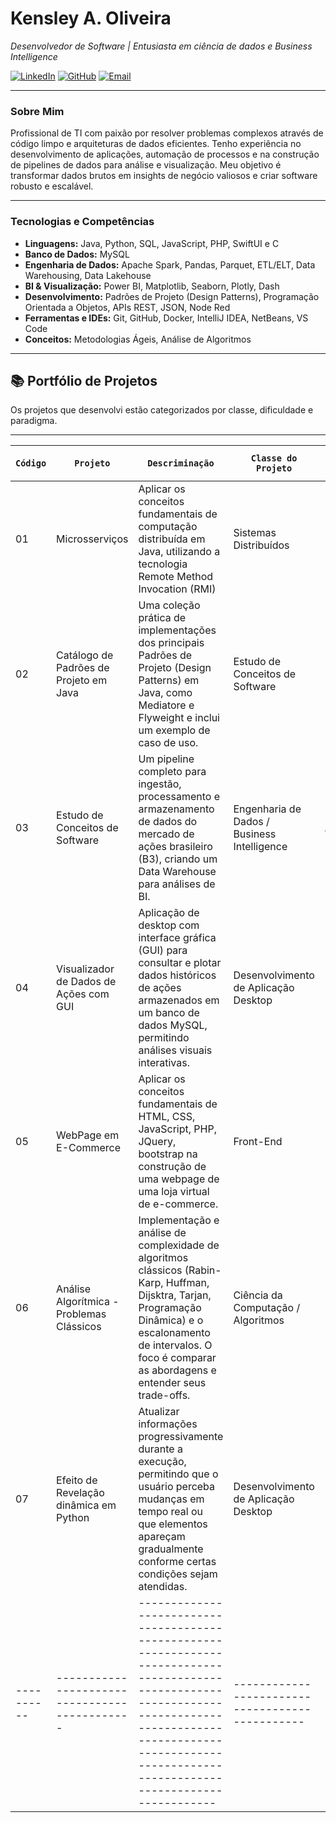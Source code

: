 # Kensley A. Oliveira
*Desenvolvedor de Software | Entusiasta em ciência de dados e Business Intelligence*

[![LinkedIn](https://img.shields.io/badge/LinkedIn-0077B5?style=for-the-badge&logo=linkedin&logoColor=white)](https://www.linkedin.com/in/kensley-oliveira-494b9029)
[![GitHub](https://img.shields.io/badge/GitHub-100000?style=for-the-badge&logo=github&logoColor=white)](https://github.com/kensley1972/Portifolio.git)
[![Email](https://img.shields.io/badge/Email-D14836?style=for-the-badge&logo=gmail&logoColor=white)](mailto:kensley.oliveira@outlook.com)

---

### Sobre Mim

Profissional de TI com paixão por resolver problemas complexos através de código limpo e arquiteturas de dados eficientes. 
Tenho experiência no desenvolvimento de aplicações, automação de processos e na construção de pipelines de dados para análise e visualização. 
Meu objetivo é transformar dados brutos em insights de negócio valiosos e criar software robusto e escalável.

---

### Tecnologias e Competências

* **Linguagens:** Java, Python, SQL, JavaScript, PHP, SwiftUI e C
* **Banco de Dados:** MySQL
* **Engenharia de Dados:** Apache Spark, Pandas, Parquet, ETL/ELT, Data Warehousing, Data Lakehouse
* **BI & Visualização:** Power BI, Matplotlib, Seaborn, Plotly, Dash
* **Desenvolvimento:** Padrões de Projeto (Design Patterns), Programação Orientada a Objetos, APIs REST, JSON, Node Red
* **Ferramentas e IDEs:** Git, GitHub, Docker, IntelliJ IDEA, NetBeans, VS Code
* **Conceitos:** Metodologias Ágeis, Análise de Algoritmos

---

## 📚 Portfólio de Projetos

Os projetos que desenvolvi estão categorizados por classe, dificuldade e paradigma.

---

| `Código` | `Projeto`                                   | `Descriminação`                                                                                                                                                                                                            | `Classe do Projeto`                           | `Grau de Dificuldade` | `Paradigma`                                                                                       | `Tecnologias Utilizadas`                              | `Data de implementação` | `🔗 Link para o Repositório`                | 
|----------|---------------------------------------------|----------------------------------------------------------------------------------------------------------------------------------------------------------------------------------------------------------------------------|-----------------------------------------------|-----------------------|---------------------------------------------------------------------------------------------------|-------------------------------------------------------|-------------------------|---------------------------------------------|
|    01    | Microsserviços                              | Aplicar os conceitos fundamentais de computação distribuída em Java, utilizando a tecnologia Remote Method Invocation (RMI)                                                                                                | Sistemas Distribuídos                         | Intermediário         |  Java RMI                                                                                         |  Java                                                 |  26/07/2025             |  [Ver Projeto](/microsservicos_RMI)         |
|    02    | Catálogo de Padrões de Projeto em Java      | Uma coleção prática de implementações dos principais Padrões de Projeto (Design Patterns) em Java, como Mediatore e Flyweight e inclui um exemplo de caso de uso.                                                          | Estudo de Conceitos de Software               | Intermediário         |  Padrões de Projeto, POO                                                                          |  Java, Maven, IntelliJ IDEA                           |  03/09/2025             |  [Ver Projeto](/java_design_patterns)       |
|    03    | Estudo de Conceitos de Software             | Um pipeline completo para ingestão, processamento e armazenamento de dados do mercado de ações brasileiro (B3), criando um Data Warehouse para análises de BI.                                                             | Engenharia de Dados / Business Intelligence   | Avançado              |  ETL, Data Warehousing                                                                            |  Python, yfinance, Pandas, Parquet, MySQL, SQL        |  03/06/2025             |  [Ver Projeto](/data_warehouse_b3)          |
|    04    | Visualizador de Dados de Ações com GUI      | Aplicação de desktop com interface gráfica (GUI) para consultar e plotar dados históricos de ações armazenados em um banco de dados MySQL, permitindo análises visuais interativas.                                        | Desenvolvimento de Aplicação Desktop          | Intermediário         |  POO, Visualização de Dados                                                                       |  Python, ttkbootstrap, Matplotlib, Pandas, MySQL      |  03/06/2025             |  [Ver Projeto](/stock_data_visualizer)      |
|    05    | WebPage em E-Commerce                       | Aplicar os conceitos fundamentais de HTML, CSS, JavaScript, PHP, JQuery, bootstrap na construção de uma webpage  de uma loja virtual de e-commerce.                                                                        | Front-End                                     | Intermediário         |  MySQL Connector, AMPPS                                                                           |  HTML, CSS, JavaScript, PHP, JQuery, bootstrap, MySQL |  16/09/2025             |  [Ver Projeto](/algoritmos_classicos)       |
|    06    | Análise Algorítmica - Problemas Clássicos   | Implementação e análise de complexidade de algoritmos clássicos (Rabin-Karp, Huffman, Dijsktra, Tarjan, Programação Dinâmica) e o escalonamento de intervalos. O foco é comparar as abordagens e entender seus trade-offs. | Ciência da Computação / Algoritmos            | Intermediário         |  Grafos, Algoritimos de Busca, Algoritmos de Compressão, Algoritmos Gulosos, Programação Dinâmica |  Python, ttkbootstrap, MySQL	                  |  21/09/2025             |  [Ver Projeto](/web_e_commerce)             |
|    07    | Efeito de Revelação dinâmica em Python      | Atualizar informações progressivamente durante a execução, permitindo que o usuário perceba mudanças em tempo real ou que elementos apareçam gradualmente conforme certas condições sejam atendidas.                       | Desenvolvimento de Aplicação Desktop          | Intermediário         |  Visualização de Dados                                                                            |  Python                                               |  20/10/2025             |  [Ver Projeto](/efeito_revelacao_dinamica)  |
|----------|---------------------------------------------|----------------------------------------------------------------------------------------------------------------------------------------------------------------------------------------------------------------------------|-----------------------------------------------|-----------------------|---------------------------------------------------------------------------------------------------|-------------------------------------------------------|-------------------------|---------------------------------------------|




